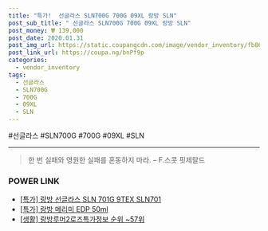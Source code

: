 ```yaml
--- 
title: "특가!  선글라스 SLN700G 700G 09XL 랑방 SLN" 
post_sub_title: " 선글라스 SLN700G 700G 09XL 랑방 SLN" 
post_money: ₩ 139,000 
post_date: 2020.01.31 
post_img_url: https://static.coupangcdn.com/image/vendor_inventory/fb86/f9916df6003234a8d8901e379f48d240e06875612ed39deb9a10de60d9b5.jpg 
post_link_url: https://coupa.ng/bnPf9p 
categories: 
  - vendor_inventory 
tags: 
  - 선글라스 
  - SLN700G 
  - 700G 
  - 09XL 
  - SLN 
--- 
```

  #선글라스 #SLN700G #700G #09XL #SLN 
<hr> 

> 한 번 실패와 영원한 실패를 혼동하지 마라. – F.스콧 핏제랄드 


### POWER LINK

* <a href="https://blog.naver.com/santokki14/221791397879" target="_blank">[특가] 랑방 선글라스 SLN 701G 9TEX SLN701</a>
* <a href="https://blog.naver.com/sakai111/221787913366" target="_blank">[특가] 랑방 메리미 EDP 50ml</a>
* <a href="https://blog.naver.com/sakai111/221774685773" target="_blank"> [생활] 랑방루머2로즈특가정보 순위 ~57위</a>
